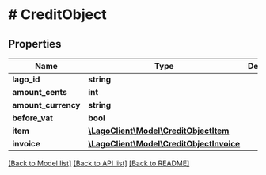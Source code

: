 # # CreditObject

## Properties

Name | Type | Description | Notes
------------ | ------------- | ------------- | -------------
**lago_id** | **string** |  |
**amount_cents** | **int** |  |
**amount_currency** | **string** |  |
**before_vat** | **bool** |  |
**item** | [**\LagoClient\Model\CreditObjectItem**](CreditObjectItem.md) |  |
**invoice** | [**\LagoClient\Model\CreditObjectInvoice**](CreditObjectInvoice.md) |  |

[[Back to Model list]](../../README.md#models) [[Back to API list]](../../README.md#endpoints) [[Back to README]](../../README.md)
